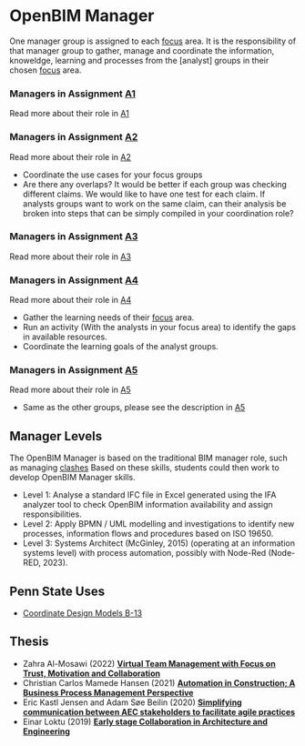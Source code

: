# OpenBIM Manager


One manager group is assigned to each [focus] area. It is the responsibility of that manager group to gather, manage and coordinate the information, knoweldge, learning and processes from the [analyst] groups in their chosen [focus] area.

### Managers in Assignment [A1]
Read more about their role in [A1]


### Managers in Assignment [A2]
Read more about their role in [A2]
* Coordinate the use cases for your focus groups
* Are there any overlaps? It would be better if each group was checking different claims. We would like to have one test for each claim. If analysts groups want to work on the same claim, can their analysis be broken into steps that can be simply compiled in your coordination role? 

### Managers in Assignment [A3]
Read more about their role in [A3]

### Managers in Assignment [A4]
Read more about their role in [A4]
* Gather the learning needs of their [focus] area.
* Run an activity (With the analysts in your focus area) to identify the gaps in available resources.
* Coordinate the learning goals of the analyst groups.

### Managers in Assignment [A5]
Read more about their role in [A5]
* Same as the other groups, please see the description in [A5]

## Manager Levels
The OpenBIM Manager is based on the traditional BIM manager role, such as managing [clashes] Based on these skills, students could then work to develop OpenBIM Manager skills.

* Level 1: Analyse a standard IFC file in Excel generated using the IFA analyzer tool to check OpenBIM information availability and assign responsibilities.
* Level 2: Apply BPMN / UML modelling and investigations to identify new processes, information flows and procedures based on ISO 19650.
* Level 3: Systems Architect (McGinley, 2015) (operating at an information systems level) with process automation, possibly with Node-Red (Node-RED, 2023).

## Penn State Uses
* [Coordinate Design Models B-13](https://psu.pb.unizin.org/bimprojectexecutionplanning/back-matter/use-3d-coordination/)

[clashes]: https://github.com/timmcginley/41934/blob/main/Concept/Clash

## Thesis
* Zahra Al-Mosawi (2022) [**Virtual Team Management with Focus on Trust, Motivation and Collaboration**](https://findit.dtu.dk/en/catalog/620ce9ae19de8c7274e03dba)
* Christian Carlos Mamede Hansen (2021) [**Automation in Construction; A Business Process Management Perspective**](https://findit.dtu.dk/en/catalog/60421fb4d9001d016e358134)
* Eric Kastl Jensen and Adam Søe Beilin (2020) [**Simplifying communication between AEC stakeholders to facilitate agile practices**](https://findit.dtu.dk/en/catalog/5f522104d9001d01694ab010)
* Einar Loktu (2019) [**Early stage Collaboration in Architecture and Engineering**](https://findit.dtu.dk/en/catalog/5d3d8339d9001d32f558c126)

[focus]: /Focus

[A1]: /Assignments/A1
[A2]: /Assignments/A2
[A3]: /Assignments/A3
[A4]: /Assignments/A4
[A5]: /Assignments/A5
